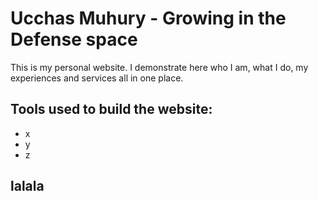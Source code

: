 # Ucchas Muhury - Growing in the Defense space

This is my personal website. I demonstrate here who I am, what I do, my experiences and services all in one place.

## Tools used to build the website:

- x
- y
- z

## lalala
